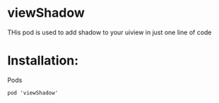 # viewShadow
THis pod is used to add shadow to your uiview in just one line of code

# Installation:
Pods

```
pod 'viewShadow'
```

